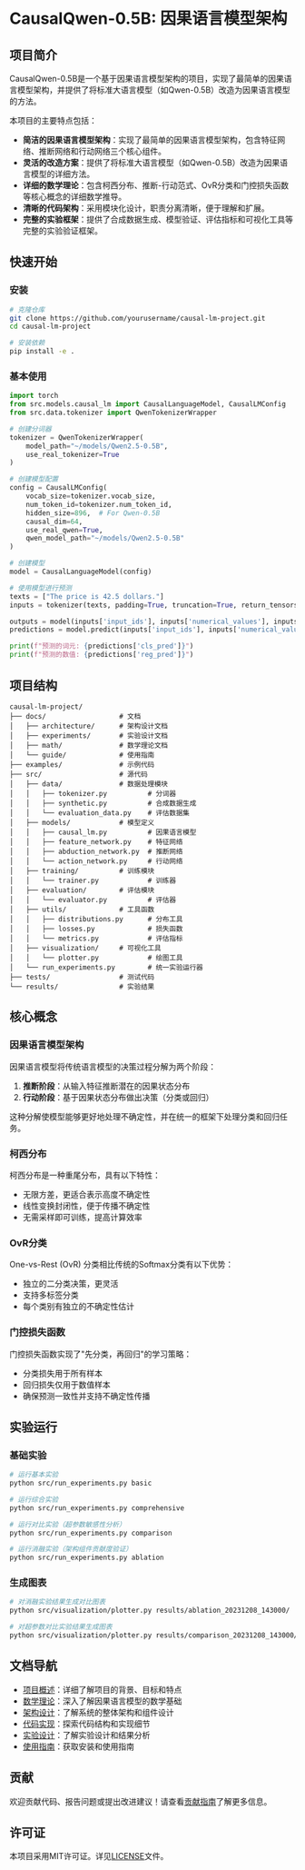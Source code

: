 # CausalQwen-0.5B: 因果语言模型架构

## 项目简介

CausalQwen-0.5B是一个基于因果语言模型架构的项目，实现了最简单的因果语言模型架构，并提供了将标准大语言模型（如Qwen-0.5B）改造为因果语言模型的方法。

本项目的主要特点包括：

- **简洁的因果语言模型架构**：实现了最简单的因果语言模型架构，包含特征网络、推断网络和行动网络三个核心组件。
- **灵活的改造方案**：提供了将标准大语言模型（如Qwen-0.5B）改造为因果语言模型的详细方法。
- **详细的数学理论**：包含柯西分布、推断-行动范式、OvR分类和门控损失函数等核心概念的详细数学推导。
- **清晰的代码架构**：采用模块化设计，职责分离清晰，便于理解和扩展。
- **完整的实验框架**：提供了合成数据生成、模型验证、评估指标和可视化工具等完整的实验验证框架。

## 快速开始

### 安装

```bash
# 克隆仓库
git clone https://github.com/yourusername/causal-lm-project.git
cd causal-lm-project

# 安装依赖
pip install -e .
```

### 基本使用

```python
import torch
from src.models.causal_lm import CausalLanguageModel, CausalLMConfig
from src.data.tokenizer import QwenTokenizerWrapper

# 创建分词器
tokenizer = QwenTokenizerWrapper(
    model_path="~/models/Qwen2.5-0.5B", 
    use_real_tokenizer=True
)

# 创建模型配置
config = CausalLMConfig(
    vocab_size=tokenizer.vocab_size,
    num_token_id=tokenizer.num_token_id,
    hidden_size=896,  # For Qwen-0.5B
    causal_dim=64,
    use_real_qwen=True,
    qwen_model_path="~/models/Qwen2.5-0.5B"
)

# 创建模型
model = CausalLanguageModel(config)

# 使用模型进行预测
texts = ["The price is 42.5 dollars."]
inputs = tokenizer(texts, padding=True, truncation=True, return_tensors='pt')

outputs = model(inputs['input_ids'], inputs['numerical_values'], inputs['attention_mask'])
predictions = model.predict(inputs['input_ids'], inputs['numerical_values'], inputs['attention_mask'])

print(f"预测的词元: {predictions['cls_pred']}")
print(f"预测的数值: {predictions['reg_pred']}")
```

## 项目结构

```
causal-lm-project/
├── docs/                  # 文档
│   ├── architecture/      # 架构设计文档
│   ├── experiments/       # 实验设计文档
│   ├── math/              # 数学理论文档
│   └── guide/             # 使用指南
├── examples/              # 示例代码
├── src/                   # 源代码
│   ├── data/              # 数据处理模块
│   │   ├── tokenizer.py          # 分词器
│   │   ├── synthetic.py          # 合成数据生成
│   │   └── evaluation_data.py    # 评估数据集
│   ├── models/            # 模型定义
│   │   ├── causal_lm.py          # 因果语言模型
│   │   ├── feature_network.py    # 特征网络
│   │   ├── abduction_network.py  # 推断网络
│   │   └── action_network.py     # 行动网络
│   ├── training/          # 训练模块
│   │   └── trainer.py            # 训练器
│   ├── evaluation/        # 评估模块
│   │   └── evaluator.py          # 评估器
│   ├── utils/             # 工具函数
│   │   ├── distributions.py      # 分布工具
│   │   ├── losses.py             # 损失函数
│   │   └── metrics.py            # 评估指标
│   ├── visualization/     # 可视化工具
│   │   └── plotter.py            # 绘图工具
│   └── run_experiments.py        # 统一实验运行器
├── tests/                 # 测试代码
└── results/               # 实验结果
```

## 核心概念

### 因果语言模型架构

因果语言模型将传统语言模型的决策过程分解为两个阶段：

1. **推断阶段**：从输入特征推断潜在的因果状态分布
2. **行动阶段**：基于因果状态分布做出决策（分类或回归）

这种分解使模型能够更好地处理不确定性，并在统一的框架下处理分类和回归任务。

### 柯西分布

柯西分布是一种重尾分布，具有以下特性：

- 无限方差，更适合表示高度不确定性
- 线性变换封闭性，便于传播不确定性
- 无需采样即可训练，提高计算效率

### OvR分类

One-vs-Rest (OvR) 分类相比传统的Softmax分类有以下优势：

- 独立的二分类决策，更灵活
- 支持多标签分类
- 每个类别有独立的不确定性估计

### 门控损失函数

门控损失函数实现了"先分类，再回归"的学习策略：

- 分类损失用于所有样本
- 回归损失仅用于数值样本
- 确保预测一致性并支持不确定性传播

## 实验运行

### 基础实验

```bash
# 运行基本实验
python src/run_experiments.py basic

# 运行综合实验
python src/run_experiments.py comprehensive

# 运行对比实验（超参数敏感性分析）
python src/run_experiments.py comparison

# 运行消融实验（架构组件贡献度验证）
python src/run_experiments.py ablation
```

### 生成图表

```bash
# 对消融实验结果生成对比图表
python src/visualization/plotter.py results/ablation_20231208_143000/

# 对超参数对比实验结果生成图表
python src/visualization/plotter.py results/comparison_20231208_143000/
```

## 文档导航

- [项目概述](/overview.md)：详细了解项目的背景、目标和特点
- [数学理论](/math/mathematical_foundations.md)：深入了解因果语言模型的数学基础
- [架构设计](/architecture/architecture_design.md)：了解系统的整体架构和组件设计
- [代码实现](/code/code_structure.md)：探索代码结构和实现细节
- [实验设计](/experiments/experiment_design.md)：了解实验设计和结果分析
- [使用指南](/guide/installation.md)：获取安装和使用指南

## 贡献

欢迎贡献代码、报告问题或提出改进建议！请查看[贡献指南](/contributing.md)了解更多信息。

## 许可证

本项目采用MIT许可证。详见[LICENSE](https://github.com/yourusername/causal-lm-project/blob/main/LICENSE)文件。

